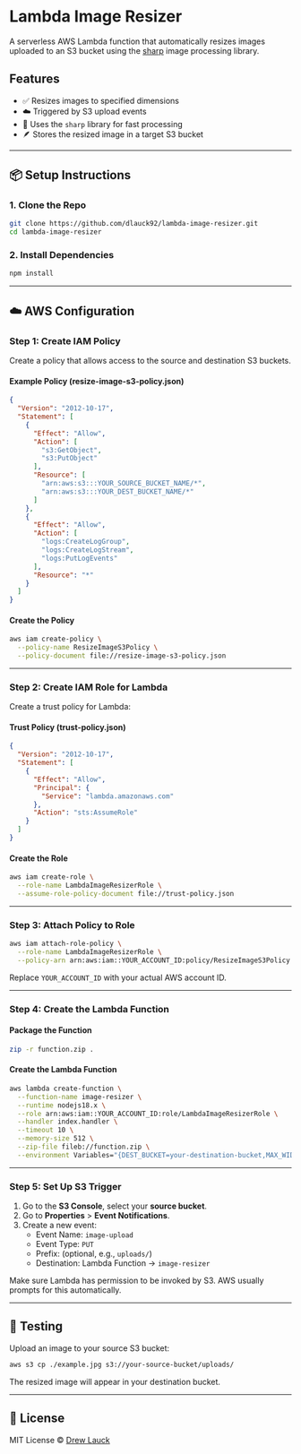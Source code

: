 # Lambda Image Resizer

A serverless AWS Lambda function that automatically resizes images uploaded to an S3 bucket using the [sharp](https://github.com/lovell/sharp) image processing library.

## Features

- ✅ Resizes images to specified dimensions
- ☁️ Triggered by S3 upload events
- 🧠 Uses the `sharp` library for fast processing
- 🪶 Stores the resized image in a target S3 bucket

---

## 📦 Setup Instructions

### 1. Clone the Repo

```bash
git clone https://github.com/dlauck92/lambda-image-resizer.git
cd lambda-image-resizer
```

### 2. Install Dependencies

```bash
npm install
```

---

## ☁️ AWS Configuration

### Step 1: Create IAM Policy

Create a policy that allows access to the source and destination S3 buckets.

#### Example Policy (resize-image-s3-policy.json)

```json
{
  "Version": "2012-10-17",
  "Statement": [
    {
      "Effect": "Allow",
      "Action": [
        "s3:GetObject",
        "s3:PutObject"
      ],
      "Resource": [
        "arn:aws:s3:::YOUR_SOURCE_BUCKET_NAME/*",
        "arn:aws:s3:::YOUR_DEST_BUCKET_NAME/*"
      ]
    },
    {
      "Effect": "Allow",
      "Action": [
        "logs:CreateLogGroup",
        "logs:CreateLogStream",
        "logs:PutLogEvents"
      ],
      "Resource": "*"
    }
  ]
}
```

#### Create the Policy

```bash
aws iam create-policy \
  --policy-name ResizeImageS3Policy \
  --policy-document file://resize-image-s3-policy.json
```

---

### Step 2: Create IAM Role for Lambda

Create a trust policy for Lambda:

#### Trust Policy (trust-policy.json)

```json
{
  "Version": "2012-10-17",
  "Statement": [
    {
      "Effect": "Allow",
      "Principal": {
        "Service": "lambda.amazonaws.com"
      },
      "Action": "sts:AssumeRole"
    }
  ]
}
```

#### Create the Role

```bash
aws iam create-role \
  --role-name LambdaImageResizerRole \
  --assume-role-policy-document file://trust-policy.json
```

---

### Step 3: Attach Policy to Role

```bash
aws iam attach-role-policy \
  --role-name LambdaImageResizerRole \
  --policy-arn arn:aws:iam::YOUR_ACCOUNT_ID:policy/ResizeImageS3Policy
```

Replace `YOUR_ACCOUNT_ID` with your actual AWS account ID.

---

### Step 4: Create the Lambda Function

#### Package the Function

```bash
zip -r function.zip .
```

#### Create the Lambda Function

```bash
aws lambda create-function \
  --function-name image-resizer \
  --runtime nodejs18.x \
  --role arn:aws:iam::YOUR_ACCOUNT_ID:role/LambdaImageResizerRole \
  --handler index.handler \
  --timeout 10 \
  --memory-size 512 \
  --zip-file fileb://function.zip \
  --environment Variables="{DEST_BUCKET=your-destination-bucket,MAX_WIDTH=800,MAX_HEIGHT=800}"
```

---

### Step 5: Set Up S3 Trigger

1. Go to the **S3 Console**, select your **source bucket**.
2. Go to **Properties** > **Event Notifications**.
3. Create a new event:
   - Event Name: `image-upload`
   - Event Type: `PUT`
   - Prefix: (optional, e.g., `uploads/`)
   - Destination: Lambda Function → `image-resizer`

Make sure Lambda has permission to be invoked by S3. AWS usually prompts for this automatically.

---

## 🧪 Testing

Upload an image to your source S3 bucket:

```bash
aws s3 cp ./example.jpg s3://your-source-bucket/uploads/
```

The resized image will appear in your destination bucket.

---

## 🧾 License

MIT License © [Drew Lauck](https://github.com/dlauck92)